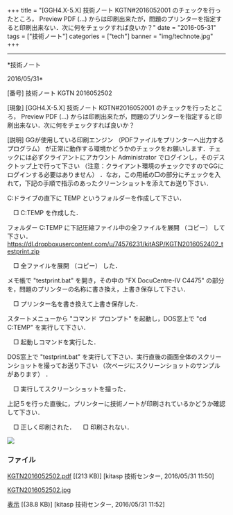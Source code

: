 ﻿+++
title = "[GGH4.X-5.X] 技術ノート KGTN#2016052001 のチェックを行ったところ， Preview PDF (...) からは印刷出来たが，問題のプリンターを指定すると印刷出来ない．次に何をチェックすれば良いか？"
date = "2016-05-31"
tags = ["技術ノート"]
categories = ["tech"]
banner = "img/technote.jpg"
+++

-----------------------------------------------------------------------------------------------------------------------------

*技術ノート

2016/05/31*


[番号]
技術ノート KGTN 2016052502

[現象]
[GGH4.X-5.X] 技術ノート KGTN#2016052001 のチェックを行ったところ，
Preview PDF (...)
からは印刷出来たが，問題のプリンターを指定すると印刷出来ない．次に何をチェックすれば良いか？

[説明]
GGが使用している印刷エンジン
（PDFファイルをプリンターへ出力するプログラム）
が正常に動作する環境かどうかのチェックをお願いします．チェックには必ずクライアントにアカウント
Administrator でログインし，そのデスクトップ上で行って下さい
（注意：クライアント環境のチェックですのでGGにログインする必要はありません）
．なお，この用紙の□の部分にチェックを入れて，下記の手順で指示のあったクリーンショットを添えてお送り下さい．

C:ドライブの直下に TEMP というフォルダーを作成して下さい．

　□ C:TEMP を作成した．

フォルダー C:TEMP に下記圧縮ファイル中の全ファイルを展開 （コピー）
して下さい．
<https://dl.dropboxusercontent.com/u/74576231/kitASP/KGTN2016052402_testprint.zip>

　□ 全ファイルを展開 （コピー） した．

メモ帳で "testprint.bat" を開き，その中の "FX DocuCentre-IV C4475"
の部分を，問題のプリンターの名称に書き換え，上書き保存して下さい．

　□ プリンター名を書き換えて上書き保存した．

スタートメニューから "コマンド プロンプト" を起動し，DOS窓上で "cd
C:TEMP" を実行して下さい．

　□ 起動しコマンドを実行した．

DOS窓上で "testprint.bat"
を実行して下さい．実行直後の画面全体のスクリーンショットを撮ってお送り下さい
（次ページにスクリーンショットのサンプルがあります） ．

　□ 実行してスクリーンショットを撮った．

上記５を行った直後に，プリンターに技術ノートが印刷されているかどうか確認して下さい．

　□ 正しく印刷された．
　□ 印刷されない．

![](http://techreport.kitasp.net/attachments/download/2628/KGTN2016052502.jpg)


### ファイル

 
 


[KGTN2016052502.pdf](http://techreport.kitasp.net/attachments/download/2627/KGTN2016052502.pdf)
 [(213 KB)] [kitasp 技術センター, 2016/05/31
11:50]

[KGTN2016052502.jpg](http://techreport.kitasp.net/attachments/download/2628/KGTN2016052502.jpg)

[表示](http://techreport.kitasp.net/attachments/2628/KGTN2016052502.jpg "表示")
 [(38.8 KB)] [kitasp 技術センター, 2016/05/31
11:52]


 


 

